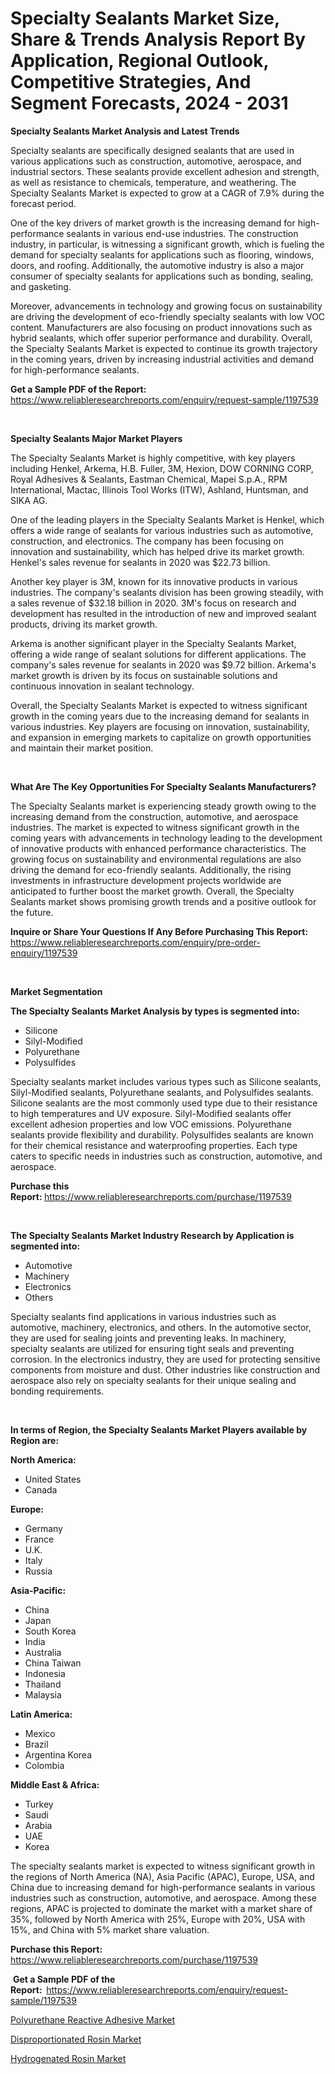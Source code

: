 <p><h1>Specialty Sealants Market Size, Share & Trends Analysis Report By Application, Regional Outlook, Competitive Strategies, And Segment Forecasts, 2024 - 2031</h1></p><p><strong>Specialty Sealants Market Analysis and Latest Trends</strong></p>
<p><p>Specialty sealants are specifically designed sealants that are used in various applications such as construction, automotive, aerospace, and industrial sectors. These sealants provide excellent adhesion and strength, as well as resistance to chemicals, temperature, and weathering. The Specialty Sealants Market is expected to grow at a CAGR of 7.9% during the forecast period.</p><p>One of the key drivers of market growth is the increasing demand for high-performance sealants in various end-use industries. The construction industry, in particular, is witnessing a significant growth, which is fueling the demand for specialty sealants for applications such as flooring, windows, doors, and roofing. Additionally, the automotive industry is also a major consumer of specialty sealants for applications such as bonding, sealing, and gasketing.</p><p>Moreover, advancements in technology and growing focus on sustainability are driving the development of eco-friendly specialty sealants with low VOC content. Manufacturers are also focusing on product innovations such as hybrid sealants, which offer superior performance and durability. Overall, the Specialty Sealants Market is expected to continue its growth trajectory in the coming years, driven by increasing industrial activities and demand for high-performance sealants.</p></p>
<p><strong>Get a Sample PDF of the Report:&nbsp;</strong> <a href="https://www.reliableresearchreports.com/enquiry/request-sample/1197539">https://www.reliableresearchreports.com/enquiry/request-sample/1197539</a></p>
<p>&nbsp;</p>
<p><strong>Specialty Sealants Major Market Players</strong></p>
<p><p>The Specialty Sealants Market is highly competitive, with key players including Henkel, Arkema, H.B. Fuller, 3M, Hexion, DOW CORNING CORP, Royal Adhesives & Sealants, Eastman Chemical, Mapei S.p.A., RPM International, Mactac, Illinois Tool Works (ITW), Ashland, Huntsman, and SIKA AG. </p><p>One of the leading players in the Specialty Sealants Market is Henkel, which offers a wide range of sealants for various industries such as automotive, construction, and electronics. The company has been focusing on innovation and sustainability, which has helped drive its market growth. Henkel's sales revenue for sealants in 2020 was $22.73 billion.</p><p>Another key player is 3M, known for its innovative products in various industries. The company's sealants division has been growing steadily, with a sales revenue of $32.18 billion in 2020. 3M's focus on research and development has resulted in the introduction of new and improved sealant products, driving its market growth.</p><p>Arkema is another significant player in the Specialty Sealants Market, offering a wide range of sealant solutions for different applications. The company's sales revenue for sealants in 2020 was $9.72 billion. Arkema's market growth is driven by its focus on sustainable solutions and continuous innovation in sealant technology.</p><p>Overall, the Specialty Sealants Market is expected to witness significant growth in the coming years due to the increasing demand for sealants in various industries. Key players are focusing on innovation, sustainability, and expansion in emerging markets to capitalize on growth opportunities and maintain their market position.</p></p>
<p>&nbsp;</p>
<p><strong>What Are The Key Opportunities For Specialty Sealants Manufacturers?</strong></p>
<p><p>The Specialty Sealants market is experiencing steady growth owing to the increasing demand from the construction, automotive, and aerospace industries. The market is expected to witness significant growth in the coming years with advancements in technology leading to the development of innovative products with enhanced performance characteristics. The growing focus on sustainability and environmental regulations are also driving the demand for eco-friendly sealants. Additionally, the rising investments in infrastructure development projects worldwide are anticipated to further boost the market growth. Overall, the Specialty Sealants market shows promising growth trends and a positive outlook for the future.</p></p>
<p><strong>Inquire or Share Your Questions If Any Before Purchasing This Report:</strong> <a href="https://www.reliableresearchreports.com/enquiry/pre-order-enquiry/1197539">https://www.reliableresearchreports.com/enquiry/pre-order-enquiry/1197539</a></p>
<p>&nbsp;</p>
<p><strong>Market Segmentation</strong></p>
<p><strong>The Specialty Sealants Market Analysis by types is segmented into:</strong></p>
<p><ul><li>Silicone</li><li>Silyl-Modified</li><li>Polyurethane</li><li>Polysulfides</li></ul></p>
<p><p>Specialty sealants market includes various types such as Silicone sealants, Silyl-Modified sealants, Polyurethane sealants, and Polysulfides sealants. Silicone sealants are the most commonly used type due to their resistance to high temperatures and UV exposure. Silyl-Modified sealants offer excellent adhesion properties and low VOC emissions. Polyurethane sealants provide flexibility and durability. Polysulfides sealants are known for their chemical resistance and waterproofing properties. Each type caters to specific needs in industries such as construction, automotive, and aerospace.</p></p>
<p><strong>Purchase this Report:&nbsp;</strong><a href="https://www.reliableresearchreports.com/purchase/1197539">https://www.reliableresearchreports.com/purchase/1197539</a></p>
<p>&nbsp;</p>
<p><strong>The Specialty Sealants Market Industry Research by Application is segmented into:</strong></p>
<p><ul><li>Automotive</li><li>Machinery</li><li>Electronics</li><li>Others</li></ul></p>
<p><p>Specialty sealants find applications in various industries such as automotive, machinery, electronics, and others. In the automotive sector, they are used for sealing joints and preventing leaks. In machinery, specialty sealants are utilized for ensuring tight seals and preventing corrosion. In the electronics industry, they are used for protecting sensitive components from moisture and dust. Other industries like construction and aerospace also rely on specialty sealants for their unique sealing and bonding requirements.</p></p>
<p>&nbsp;</p>
<p><strong>In terms of Region, the Specialty Sealants Market Players available by Region are:</strong></p>
<p>
    <p> <strong> North America: </strong>
        <ul>
            <li>United States</li>
            <li>Canada</li>
        </ul>
        </p> 
    <p> <strong> Europe: </strong>
        <ul>
            <li>Germany</li>
            <li>France</li>
            <li>U.K.</li>
            <li>Italy</li>
            <li>Russia</li>
        </ul>
        </p> 
    <p> <strong> Asia-Pacific: </strong>
        <ul>
            <li>China</li>
            <li>Japan</li>
            <li>South Korea</li>
            <li>India</li>
            <li>Australia</li>
            <li>China Taiwan</li>
            <li>Indonesia</li>
            <li>Thailand</li>
            <li>Malaysia</li>
        </ul>
        </p> 
    <p> <strong> Latin America: </strong>
        <ul>
            <li>Mexico</li>
            <li>Brazil</li>
            <li>Argentina Korea</li>
            <li>Colombia</li>
        </ul>
        </p> 
    <p> <strong> Middle East & Africa: </strong>
        <ul>
            <li>Turkey</li>
            <li>Saudi</li>
            <li>Arabia</li>
            <li>UAE</li>
            <li>Korea</li>
        </ul>
    </p>
    </p>
<p><p>The specialty sealants market is expected to witness significant growth in the regions of North America (NA), Asia Pacific (APAC), Europe, USA, and China due to increasing demand for high-performance sealants in various industries such as construction, automotive, and aerospace. Among these regions, APAC is projected to dominate the market with a market share of 35%, followed by North America with 25%, Europe with 20%, USA with 15%, and China with 5% market share valuation.</p></p>
<p><strong>Purchase this Report: </strong><a href="https://www.reliableresearchreports.com/purchase/1197539">https://www.reliableresearchreports.com/purchase/1197539</a></p>
<p>&nbsp;<strong>Get a Sample PDF of the Report:&nbsp;&nbsp;</strong><a href="https://www.reliableresearchreports.com/enquiry/request-sample/1197539">https://www.reliableresearchreports.com/enquiry/request-sample/1197539</a></p>
<p><strong></strong></p>
<p><p><a href="https://github.com/Sarissaschmalingtr6fz2739/Market-Research-Report-List-1/blob/main/polyurethane-reactive-adhesive-market.md">Polyurethane Reactive Adhesive Market</a></p><p><a href="https://github.com/jj19131/Market-Research-Report-List-1/blob/main/disproportionated-rosin-market.md">Disproportionated Rosin Market</a></p><p><a href="https://github.com/jodemen/Market-Research-Report-List-1/blob/main/hydrogenated-rosin-market.md">Hydrogenated Rosin Market</a></p></p>